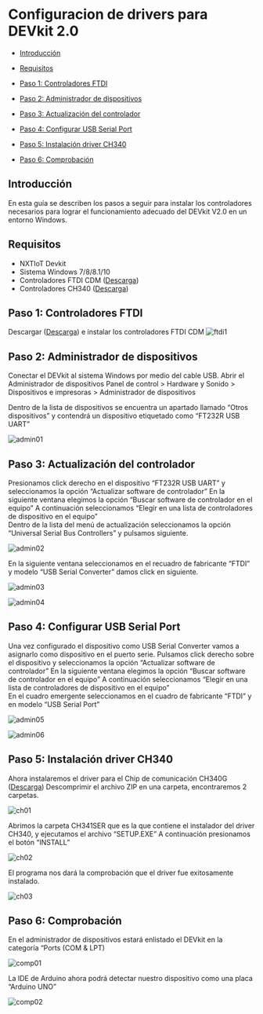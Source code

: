 Configuracion de drivers para DEVkit 2.0
=============


-	[Introducción](#introducción)

-	[Requisitos](#requisitos)

-	[Paso 1: Controladores FTDI](#paso-1-controladores-ftdi)
-	[Paso 2: Administrador de dispositivos](#paso-2-administrador-de-dispositivos)
-	[Paso 3: Actualización del controlador](#paso-3-actualización-del-controlador)
-	[Paso 4: Configurar USB Serial Port](#paso-4-configurar-usb-serial-port)
-	[Paso 5: Instalación driver CH340 ](#paso-5-instalación-driver-ch340)
-	[Paso 6: Comprobación](#paso-6-comprobación)



Introducción
------------

En esta guía se describen los pasos a seguir para instalar los controladores necesarios para lograr el funcionamiento adecuado del DEVkit V2.0 en un entorno Windows.



Requisitos
------------
- NXTIoT Devkit 
- Sistema Windows 7/8/8.1/10
- Controladores FTDI CDM ([Descarga](http://www.ftdichip.com/Drivers/VCP.htm))
- Controladores CH340    ([Descarga](https://sparks.gogo.co.nz/assets/_site_/downloads/CH34x_Install_Windows_v3_4.zip))


Paso 1: Controladores FTDI
------------
Descargar ([Descarga](http://www.ftdichip.com/Drivers/VCP.htm)) e instalar los controladores FTDI CDM
![ftdi1](https://github.com/pems19/Hello-World/blob/master/pics/ftdi1.png?raw=true)


Paso 2: Administrador de dispositivos
------------

Conectar el DEVkit  al sistema Windows por medio del cable USB.
Abrir el Administrador de dispositivos Panel de control > Hardware y Sonido > Dispositivos e impresoras > Administrador de dispositivos

Dentro de la lista de dispositivos se encuentra un apartado llamado “Otros dispositivos” y contendrá un dispositivo etiquetado como “FT232R USB UART”

![admin01](https://github.com/pems19/Hello-World/blob/master/pics/admin01.png?raw=true)



Paso 3: Actualización del controlador
------------

Presionamos click derecho en el dispositivo “FT232R USB UART” y seleccionamos la opción “Actualizar software de controlador”
En la siguiente ventana elegimos la opción “Buscar software de controlador en el equipo”
A continuación seleccionamos “Elegir en una lista de controladores de dispositivo en el equipo”   
Dentro de la lista del menú de actualización seleccionamos la opción “Universal Serial Bus Controllers” y pulsamos siguiente.

![admin02](https://github.com/pems19/Hello-World/blob/master/pics/admin02.png?raw=true)

En la siguiente ventana seleccionamos en el recuadro de fabricante “FTDI” y modelo “USB Serial Converter” damos click en siguiente.


![admin03](https://github.com/pems19/Hello-World/blob/master/pics/admin03.png?raw=true)

![admin04](https://github.com/pems19/Hello-World/blob/master/pics/admin04.png?raw=true)



Paso 4: Configurar USB Serial Port
------------

Una vez configurado el dispositivo como USB Serial Converter vamos a asignarlo como dispositivo en el puerto serie.
Pulsamos click derecho sobre el dispositivo y seleccionamos la opción “Actualizar software de controlador”
En la siguiente ventana elegimos la opción “Buscar software de controlador en el equipo”
A continuación seleccionamos “Elegir en una lista de controladores de dispositivo en el equipo”   
En el cuadro emergente seleccionamos en el cuadro de fabricante “FTDI” y en modelo “USB Serial Port”

![admin05](https://github.com/pems19/Hello-World/blob/master/pics/admin05.png?raw=true)

![admin06](https://github.com/pems19/Hello-World/blob/master/pics/admin06.png?raw=true)



Paso 5: Instalación driver CH340 
------------
Ahora instalaremos el driver para el Chip de comunicación CH340G  ([Descarga](https://sparks.gogo.co.nz/assets/_site_/downloads/CH34x_Install_Windows_v3_4.zip))
Descomprimir el archivo ZIP en una carpeta, encontraremos 2 carpetas. 

![ch01](https://github.com/pems19/Hello-World/blob/master/pics/ch01.png?raw=true)

Abrimos la carpeta CH341SER que es la que contiene el instalador del driver CH340, y ejecutamos el archivo “SETUP.EXE”
A continuación presionamos el botón “INSTALL” 

![ch02](https://github.com/pems19/Hello-World/blob/master/pics/ch02.png?raw=true)


El programa nos dará la comprobación que el driver fue exitosamente instalado.

![ch03](https://github.com/pems19/Hello-World/blob/master/pics/ch03.png?raw=true)


Paso 6: Comprobación 
------------
En el administrador de dispositivos estará enlistado el DEVkit en la categoría “Ports (COM & LPT)


![comp01](https://github.com/pems19/Hello-World/blob/master/pics/comp01.png?raw=true)

La IDE de Arduino ahora podrá detectar nuestro dispositivo como una placa “Arduino UNO”


![comp02](https://github.com/pems19/Hello-World/blob/master/pics/comp02.png?raw=true)

